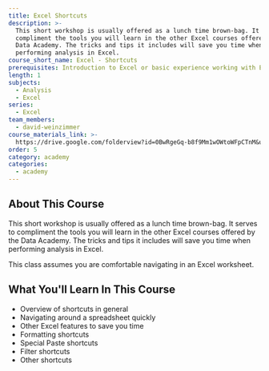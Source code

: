 ```yaml
---
title: Excel Shortcuts
description: >-
  This short workshop is usually offered as a lunch time brown-bag. It serves to
  compliment the tools you will learn in the other Excel courses offered by the
  Data Academy. The tricks and tips it includes will save you time when
  performing analysis in Excel.
course_short_name: Excel - Shortcuts
prerequisites: Introduction to Excel or basic experience working with Excel
length: 1
subjects:
  - Analysis
  - Excel
series:
  - Excel
team_members:
  - david-weinzimmer
course_materials_link: >-
  https://drive.google.com/folderview?id=0BwRgeGq-b8f9Mm1wOWtoWFpCTnM&usp=sharing
order: 5
category: academy
categories:
  - academy
---
```


## About This Course

This short workshop is usually offered as a lunch time brown-bag. It serves to compliment the tools you will learn in the other Excel courses offered by the Data Academy. The tricks and tips it includes will save you time when performing analysis in Excel.

This class assumes you are comfortable navigating in an Excel worksheet.

## What You'll Learn In This Course

* Overview of shortcuts in general
* Navigating around a spreadsheet quickly
* Other Excel features to save you time
* Formatting shortcuts
* Special Paste shortcuts
* Filter shortcuts
* Other shortcuts